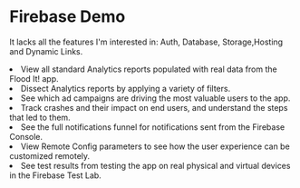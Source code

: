 ---
---
# Firebase Demo

It lacks all the features I'm interested in: Auth, Database, Storage,Hosting and Dynamic Links.

<li>View all standard Analytics reports populated with real data from the Flood It! app.</li>
<li>Dissect Analytics reports by applying a variety of filters.</li>
<li>See which ad campaigns are driving the most valuable users to the app.</li>
<li>Track crashes and their impact on end users, and understand the steps that led to them.</li>
<li>See the full notifications funnel for notifications sent from the Firebase Console.</li>
<li>View Remote Config parameters to see how the user experience can be customized remotely.</li>
<li>See test results from testing the app on real physical and virtual devices in the Firebase Test Lab.</li>
